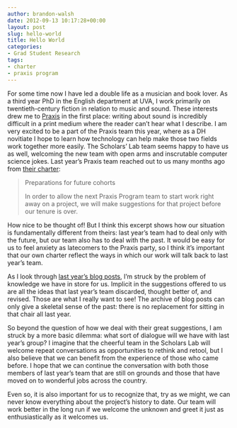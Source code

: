 ```yaml
---
author: brandon-walsh
date: 2012-09-13 10:17:28+00:00
layout: post
slug: hello-world
title: Hello World
categories:
- Grad Student Research
tags:
- charter
- praxis program
---
```


For some time now I have led a double life as a musician and book lover. As a third year PhD in the English department at UVA, I work primarily on twentieth-century fiction in relation to music and sound. These interests drew me to [Praxis](http://praxis.scholarslab.org/) in the first place: writing about sound is incredibly difficult in a print medium where the reader can’t hear what I describe. I am very excited to be a part of the Praxis team this year, where as a DH novitiate I hope to learn how technology can help make those two fields work together more easily. The Scholars’ Lab team seems happy to have us as well, welcoming the new team with open arms and inscrutable computer science jokes. Last year’s Praxis team reached out to us many months ago from [their charter](http://praxis.scholarslab.org/charter.html):


<blockquote>Preparations for future cohorts

In order to allow the next Praxis Program team to start work right away on a project, we will make suggestions for that project before our tenure is over.</blockquote>


How nice to be thought of! But I think this excerpt shows how our situation is fundamentally different from theirs: last year’s team had to deal only with the future, but our team also has to deal with the past. It would be easy for us to feel anxiety as latecomers to the Praxis party, so I think it’s important that our own charter reflect the ways in which our work will talk back to last year’s team.

As I look through [last year’s blog posts](http://www.scholarslab.org/category/praxis-program/), I’m struck by the problem of knowledge we have in store for us. Implicit in the suggestions offered to us are all the ideas that last year’s team discarded, thought better of, and revised. Those are what I really want to see! The archive of blog posts can only give a skeletal sense of the past: there is no replacement for sitting in that chair all last year.

So beyond the question of how we deal with their great suggestions, I am struck by a more basic dilemma: what sort of dialogue will we have with last year’s group? I imagine that the cheerful team in the Scholars Lab will welcome repeat conversations as opportunities to rethink and retool, but I also believe that we can benefit from the experience of those who came before. I hope that we can continue the conversation with both those members of last year’s team that are still on grounds and those that have moved on to wonderful jobs across the country.

Even so, it is also important for us to recognize that, try as we might, we can never know everything about the project’s history to date. Our team will work better in the long run if we welcome the unknown and greet it just as enthusiastically as it welcomes us.
